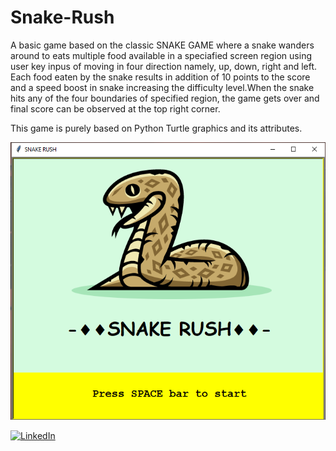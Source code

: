 # Snake-Rush

A basic game based on the classic SNAKE GAME where a snake wanders around to eats multiple food available in a speciafied screen region using user key inpus of moving in four direction namely, up, down, right and left. 
Each food eaten by the snake results in addition of 10 points to the score and a speed boost in snake increasing the difficulty level.When the snake hits any of the four boundaries of specified region, the game gets over and final score can be observed at the top right corner.

This game is purely based on Python Turtle graphics and its attributes.

![](Screenshot%20(10).png)



[![LinkedIn](https://img.shields.io/badge/connect-%40harshitparwal-%230077B5?style=flat&logo=LinkedIn)](https://www.linkedin.com/in/harshit-parwal-a0699317a/)
